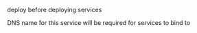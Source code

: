 deploy before deploying services

DNS name for this service will be required for services to bind to